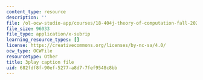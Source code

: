 ```yaml
---
content_type: resource
description: ''
file: /ol-ocw-studio-app/courses/18-404j-theory-of-computation-fall-2020/682fdf8f90ef5277a8d77fef9548c8bb_m9eHViDPAJQ.vtt
file_size: 96033
file_type: application/x-subrip
learning_resource_types: []
license: https://creativecommons.org/licenses/by-nc-sa/4.0/
ocw_type: OCWFile
resourcetype: Other
title: 3play caption file
uid: 682fdf8f-90ef-5277-a8d7-7fef9548c8bb
---
```

